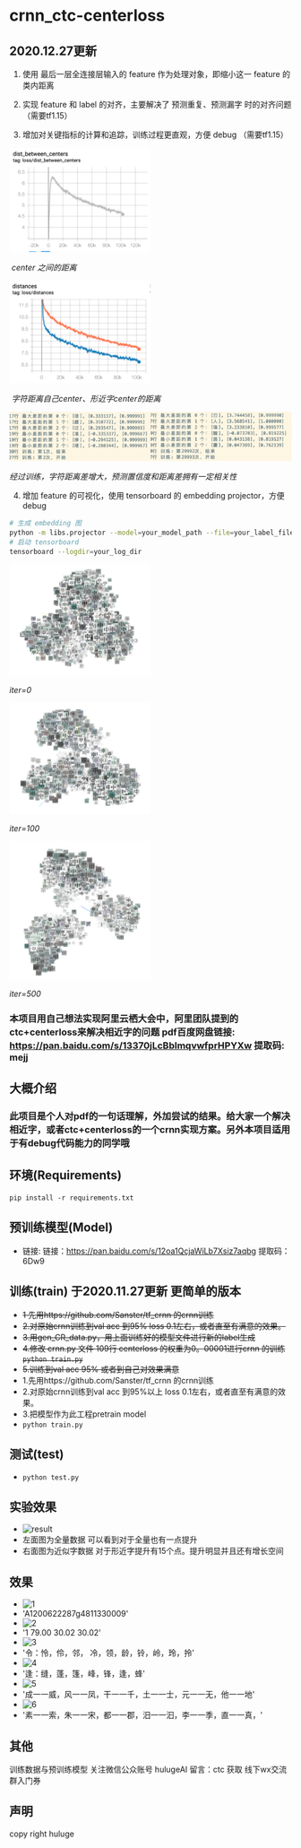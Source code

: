 # crnn_ctc-centerloss

## 2020.12.27更新

1. 使用 最后一层全连接层输入的 feature 作为处理对象，即缩小这一 feature 的类内距离

2. 实现 feature 和 label 的对齐，主要解决了 预测重复、预测漏字 时的对齐问题（需要tf1.15）

3. 增加对关键指标的计算和追踪，训练过程更直观，方便 debug （需要tf1.15）

  <img src="data/distance_between_centers.png" width = 50% height = 50% />

  ​                                                                                    *center 之间的距离*

  <img src="data/distences_to_self_and_brother_center.png" width = 50% height = 50% />

  ​      *字符距离自己center、形近字center的距离*

  <img src="data/detail1.png" width = 50% height = 50% />
  ​                                                              

  <img src="data/detail2.png" width = 50% height = 50% />

  ​     *经过训练，字符距离差增大，预测置信度和距离差拥有一定相关性*

4. 增加 feature 的可视化，使用 tensorboard 的 embedding projector，方便debug

  ```bash
  # 生成 embedding 图
  python -m libs.projector --model=your_model_path --file=your_label_file_path --dir=your_log_dir
  # 启动 tensorboard
  tensorboard --logdir=your_log_dir
  ```
  
 <img src="data/iter=0.png" width = 50% height = 50% />



 *iter=0*


 <img src="data/iter=100.png" width = 50% height = 50% />



 *iter=100*


 <img src="data/iter=500.png" width = 50% height = 50% />


 *iter=500*


### 本项目用自己想法实现阿里云栖大会中，阿里团队提到的ctc+centerloss来解决相近字的问题 pdf百度网盘链接: https://pan.baidu.com/s/13370jLcBblmqvwfprHPYXw 提取码: mejj 

## 大概介绍
### 此项目是个人对pdf的一句话理解，外加尝试的结果。给大家一个解决相近字，或者ctc+centerloss的一个crnn实现方案。另外本项目适用于有debug代码能力的同学哦

## 环境(Requirements)
```pip install -r requirements.txt```

## 预训练模型(Model)
- 链接: 链接：https://pan.baidu.com/s/12oa1QcjaWiLb7Xsiz7aqbg  提取码：6Dw9 


## 训练(train) 于2020.11.27更新 更简单的版本
- ~~1 先用https://github.com/Sanster/tf_crnn 的crnn训练~~
- ~~2.对原始crnn训练到val acc 到95% loss 0.1左右，或者直至有满意的效果。~~
- ~~3.用gen_CR_data.py，用上面训练好的模型文件进行新的label生成~~
- ~~4.修改 crnn.py 文件 109行 centerloss 的权重为0。00001进行crnn 的训练 ```python train.py```~~
- ~~5.训练到val acc 95% 或者到自己对效果满意~~
- 1.先用https://github.com/Sanster/tf_crnn 的crnn训练
- 2.对原始crnn训练到val acc 到95%以上 loss 0.1左右，或者直至有满意的效果。
- 3.把模型作为此工程pretrain model 
- ```python train.py``` 


## 测试(test)
- ```python test.py```

## 实验效果
- ![result](https://github.com/tommyMessi/crnn_ctc-centerloss/blob/master/data/result.jpeg)
- 左面图为全量数据 可以看到对于全量也有一点提升
- 右面图为近似字数据 对于形近字提升有15个点。提升明显并且还有增长空间

## 效果
- ![1](https://github.com/tommyMessi/crnn_ctc-centerloss/blob/master/data_example/test_data/xingjin/gg1.jpg)
- 'A1200622287g4811330009'
- ![2](https://github.com/tommyMessi/crnn_ctc-centerloss/blob/master/data_example/test_data/xingjin/gg2.jpg)
- '1 79.00 30.02 30.02'
- ![3](https://github.com/tommyMessi/crnn_ctc-centerloss/blob/master/data_example/test_data/xingjin/ling.png)
- '令：怜，伶，邻， 冷，领，龄，铃，岭，玲，拎'
- ![4](https://github.com/tommyMessi/crnn_ctc-centerloss/blob/master/data_example/test_data/xingjin/ling2.png)
- '逢：缝，蓬，篷，峰，锋，逢，蜂'
- ![5](https://github.com/tommyMessi/crnn_ctc-centerloss/blob/master/data_example/test_data/xingjin/xj10.png)
- '成一一威，风一一凤，干一一千，土一一士，元一一无，他一一地'
- ![6](https://github.com/tommyMessi/crnn_ctc-centerloss/blob/master/data_example/test_data/xingjin/xj7.png)
- '素一一索，朱一一宋，都一一郡，汨一一汩，李一一季，直一一真，'

## 其他
训练数据与预训练模型 关注微信公众账号 hulugeAI 留言：ctc 获取 线下wx交流群入门券


## 声明

copy right huluge
